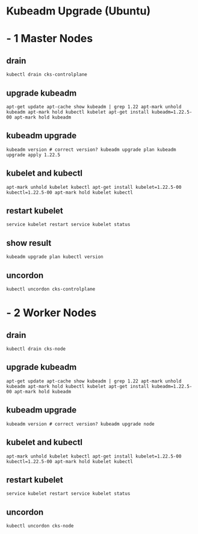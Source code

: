 # Kubeadm Upgrade (Ubuntu)

# - 1 Master Nodes 

## drain

`kubectl drain cks-controlplane`

## upgrade kubeadm

`apt-get update
apt-cache show kubeadm | grep 1.22
apt-mark unhold kubeadm
apt-mark hold kubectl kubelet
apt-get install kubeadm=1.22.5-00
apt-mark hold kubeadm`

## kubeadm upgrade

`kubeadm version # correct version?
kubeadm upgrade plan
kubeadm upgrade apply 1.22.5`

## kubelet and kubectl

`apt-mark unhold kubelet kubectl
apt-get install kubelet=1.22.5-00 kubectl=1.22.5-00
apt-mark hold kubelet kubectl`

## restart kubelet

`service kubelet restart
service kubelet status`

## show result

`kubeadm upgrade plan
kubectl version`

## uncordon

`kubectl uncordon cks-controlplane`

# - 2 Worker Nodes

## drain

`kubectl drain cks-node`

## upgrade kubeadm

`apt-get update
apt-cache show kubeadm | grep 1.22
apt-mark unhold kubeadm
apt-mark hold kubectl kubelet
apt-get install kubeadm=1.22.5-00
apt-mark hold kubeadm`

## kubeadm upgrade

`kubeadm version # correct version?
kubeadm upgrade node`

## kubelet and kubectl

`apt-mark unhold kubelet kubectl
apt-get install kubelet=1.22.5-00 kubectl=1.22.5-00
apt-mark hold kubelet kubectl`

## restart kubelet

`service kubelet restart
service kubelet status`

## uncordon

`kubectl uncordon cks-node`
